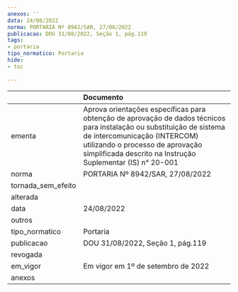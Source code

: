 ```yaml
---
anexos: ''
data: 24/08/2022
norma: PORTARIA Nº 8942/SAR, 27/08/2022
publicacao: DOU 31/08/2022, Seção 1, pág.119
tags:
- portaria
tipo_normatico: Portaria
hide: 
- toc 
 
---
```


|                    | Documento                                                                                                                                                                                                                                              |
|:-------------------|:-------------------------------------------------------------------------------------------------------------------------------------------------------------------------------------------------------------------------------------------------------|
| ementa             | Aprova orientações específicas para obtenção de aprovação de dados técnicos para instalação ou substituição de sistema de intercomunicação (INTERCOM) utilizando o processo de aprovação simplificada descrito na Instrução Suplementar (IS) n° 20-001 |
| norma              | PORTARIA Nº 8942/SAR, 27/08/2022                                                                                                                                                                                                                       |
| tornada_sem_efeito |                                                                                                                                                                                                                                                        |
| alterada           |                                                                                                                                                                                                                                                        |
| data               | 24/08/2022                                                                                                                                                                                                                                             |
| outros             |                                                                                                                                                                                                                                                        |
| tipo_normatico     | Portaria                                                                                                                                                                                                                                               |
| publicacao         | DOU 31/08/2022, Seção 1, pág.119                                                                                                                                                                                                                       |
| revogada           |                                                                                                                                                                                                                                                        |
| em_vigor           | Em vigor em 1º de setembro de 2022                                                                                                                                                                                                                     |
| anexos             |                                                                                                                                                                                                                                                        |